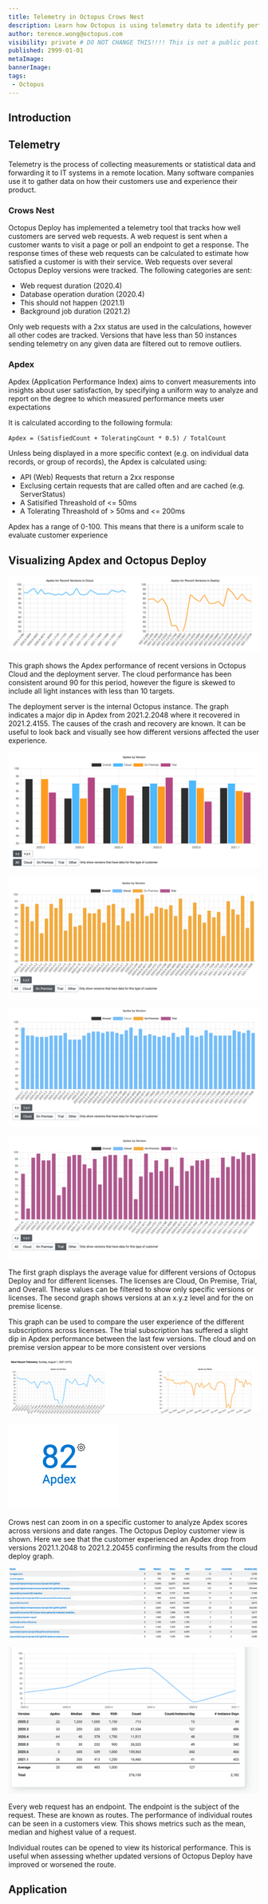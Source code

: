 ```yaml
---
title: Telemetry in Octopus Crows Nest
description: Learn how Octopus is using telemetry data to identify performance metrics for our customers
author: terence.wong@octopus.com
visibility: private # DO NOT CHANGE THIS!!!! This is not a public post!
published: 2999-01-01
metaImage: 
bannerImage: 
tags:
 - Octopus
---
```


## Introduction

## Telemetry

Telemetry is the process of collecting measurements or statistical data and forwarding it to IT systems in a remote location. Many software companies use it to gather data on how their customers use and experience their product.

### Crows Nest

Octopus Deploy has implemented a telemetry tool that tracks how well customers are served web requests. A web request is sent when a customer wants to visit a page or poll an endpoint to get a response. The response times of these web requests can be calculated to estimate how satisfied a customer is with their service.  Web requests over several Octopus Deploy versions were tracked. The following categories are sent:

- Web request duration (2020.4)
- Database operation duration (2020.4)
- This should not happen (2021.1)
- Background job duration (2021.2)

Only web requests with a 2xx status are used in the calculations, however all other codes are tracked. Versions that have less than 50 instances sending telemetry on any given data are filtered out to remove outliers.

### Apdex

Apdex (Application Performance Index) aims to convert measurements into insights about user satisfaction, by specifying a uniform way to analyze and report on the degree to which measured performance meets user expectations

It is calculated according to the following formula:


    Apdex = (SatisfiedCount + ToleratingCount * 0.5) / TotalCount
    
Unless being displayed in a more specific context (e.g. on individual data records, or group of records), the Apdex is calculated using:

- API (Web) Requests that return a 2xx response
- Exclusing certain requests that are called often and are cached (e.g. ServerStatus)
- A Satisified Threashold of <= 50ms
- A Tolerating Threashold of > 50ms and <= 200ms

Apdex has a range of 0-100. This means that there is a uniform scale to evaluate customer experience

## Visualizing Apdex and Octopus Deploy

![Apdex Cloud and Deploy](apdex-cloud-deploy.png "Apdex Cloud and Deploy")

This graph shows the Apdex performance of recent versions in Octopus Cloud and the deployment server. The cloud performance has been consistent around 90 for this period, however the figure is skewed to include all light instances with less than 10 targets.

The deployment server is the internal Octopus instance. The graph indicates a major dip in Apdex from 2021.2.2048 where it recovered in 2021.2.4155. The causes of the crash and recovery are known. It can be useful to look back and visually see how different versions affected the user experience.

![Apdex by Version](apdex-by-version.png "Apdex by Version")

![Apdex by Version](apdex-by-version-z-onprem.png "Apdex by Version")

![Apdex by Version](apdex-by-version-z-cloud.png "Apdex by Version")

![Apdex by Version](apdex-by-version-z-trial.png "Apdex by Version")

The first graph displays the average value for different versions of Octopus Deploy and for different licenses. The licenses are Cloud, On Premise, Trial, and Overall. These values can be filtered to show only specific versions or licenses. The second graph shows versions at an x.y.z level and for the on premise license.

This graph can be used to compare the user experience of the different subscriptions across licenses. The trial subscription has suffered a slight dip in Apdex performance between the last few versions. The cloud and on premise version appear to be more consistent over versions

![Apdex Customer View](apdex-customer.png "Apdex Customer View")

![Apdex Score](apdex-score.png "Apdex Score")

Crows nest can zoom in on a specific customer to analyze Apdex scores across versions and date ranges. The Octopus Deploy customer view is shown. Here we see that the customer experienced an Apdex drop from versions 2021.1.2048 to 2021.2.20455 confirming the results from the cloud deploy graph.

![Apdex Routes](apdex-route.png "Apdex Routes")

![Apdex Route View](apdex-route-view.png "Apdex Route View")

Every web request has an endpoint. The endpoint is the subject of the request. These are known as routes. The performance of individual routes can be seen in a customers view. This shows metrics such as the mean, median and highest value of a request. 

Individual routes can be opened to view its historical performance. This is useful when assessing whether updated versions of Octopus Deploy have improved or worsened the route.

## Application